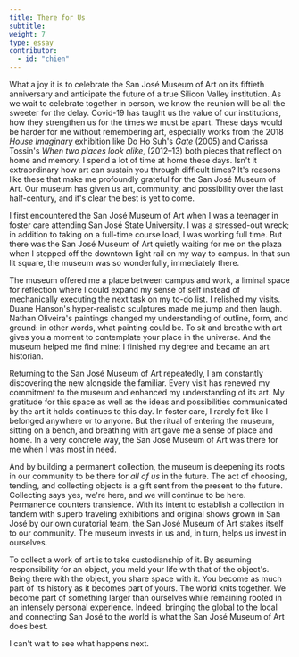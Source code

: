 ```yaml
---
title: There for Us
subtitle:
weight: 7
type: essay
contributor:
  - id: "chien"
---
```


What a joy it is to celebrate the San José Museum of Art on its fiftieth anniversary and anticipate the future of a true Silicon Valley institution. As we wait to celebrate together in person, we know the reunion will be all the sweeter for the delay. Covid-19 has taught us the value of our institutions, how they strengthen us for the times we must be apart. These days would be harder for me without remembering art, especially works from the 2018 *House Imaginary* exhibition like Do Ho Suh's *Gate* (2005) and Clarissa Tossin's *When two places look alike*, (2012&ndash;13) both pieces that reflect on home and memory. I spend a lot of time at home these days. Isn't it extraordinary how art can sustain you through difficult times? It's reasons like these that make me profoundly grateful for the San José Museum of Art. Our museum has given us art, community, and possibility over the last half-century, and it's clear the best is yet to come.

I first encountered the San José Museum of Art when I was a teenager in foster care attending San José State University. I was a stressed-out wreck; in addition to taking on a full-time course load, I was working full time. But there was the San José Museum of Art quietly waiting for me on the plaza when I stepped off the downtown light rail on my way to campus. In that sun lit square, the museum was so wonderfully, immediately there.

The museum offered me a place between campus and work, a liminal space for reflection where I could expand my sense of self instead of mechanically executing the next task on my to-do list. I relished my visits. Duane Hanson's hyper-realistic sculptures made me jump and then laugh. Nathan Oliveira's paintings changed my understanding of outline, form, and ground: in other words, what painting could be. To sit and breathe with art gives you a moment to contemplate your place in the universe. And the museum helped me find mine: I finished my degree and became an art historian.

Returning to the San José Museum of Art repeatedly, I am constantly discovering the new alongside the familiar. Every visit has renewed my commitment to the museum and enhanced my understanding of its art. My gratitude for this space as well as the ideas and possibilities communicated by the art it holds continues to this day. In foster care, I rarely felt like I belonged anywhere or to anyone. But the ritual of entering the museum, sitting on a bench, and breathing with art gave me a sense of place and home. In a very concrete way, the San José Museum of Art was there for me when I was most in need.

And by building a permanent collection, the museum is deepening its roots in our community to be there for *all of us* in the future. The act of choosing, tending, and collecting objects is a gift sent from the present to the future. Collecting says yes, we're here, and we will continue to be here. Permanence counters transience. With its intent to establish a collection in tandem with superb traveling exhibitions and original shows grown in San José by our own curatorial team, the San José Museum of Art stakes itself to our community. The museum invests in us and, in turn, helps us invest in ourselves.

To collect a work of art is to take custodianship of it. By assuming responsibility for an object, you meld your life with that of the object's. Being there with the object, you share space with it. You become as much part of its history as it becomes part of yours. The world knits together. We become part of something larger than ourselves while remaining rooted in an intensely personal experience. Indeed, bringing the global to the local and connecting San José to the world is what the San José Museum of Art does best.

I can't wait to see what happens next.
